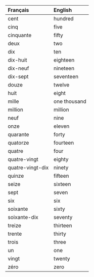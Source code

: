| **Français**     | **English**   |
|:-----------------|:--------------|
| cent             | hundred       |
| cinq             | five          |
| cinquante        | fifty         |
| deux             | two           |
| dix              | ten           |
| dix-huit         | eighteen      |
| dix-neuf         | nineteen      |
| dix-sept         | seventeen     |
| douze            | twelve        |
| huit             | eight         |
| mille            | one thousand  |
| million          | million       |
| neuf             | nine          |
| onze             | eleven        |
| quarante         | forty         |
| quatorze         | fourteen      |
| quatre           | four          |
| quatre-vingt     | eighty        |
| quatre-vingt-dix | ninety        |
| quinze           | fifteen       |
| seize            | sixteen       |
| sept             | seven         |
| six              | six           |
| soixante         | sixty         |
| soixante-dix     | seventy       |
| treize           | thirteen      |
| trente           | thirty        |
| trois            | three         |
| un               | one           |
| vingt            | twenty        |
| zéro             | zero          |